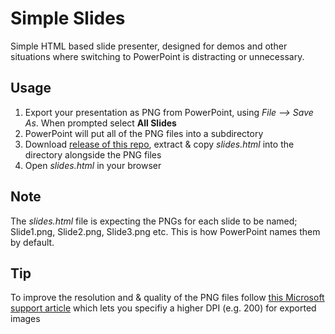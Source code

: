 # Simple Slides
Simple HTML based slide presenter, designed for demos and other situations where switching to PowerPoint is distracting or unnecessary.

## Usage
1) Export your presentation as PNG from PowerPoint, using *File --> Save As*. When prompted select **All Slides**
2) PowerPoint will put all of the PNG files into a subdirectory 
3) Download [release of this repo](https://github.com/benc-uk/simple-slides/releases), extract & copy *slides.html* into the directory alongside the PNG files
4) Open *slides.html* in your browser

## Note
The *slides.html* file is expecting the PNGs for each slide to be named; Slide1.png, Slide2.png, Slide3.png etc. This is how PowerPoint names them by default.

## Tip
To improve the resolution and & quality of the PNG files follow [this Microsoft support article](https://support.microsoft.com/en-us/help/827745/how-to-change-the-export-resolution-of-a-powerpoint-slide) which lets you specifiy a higher DPI (e.g. 200) for exported images
